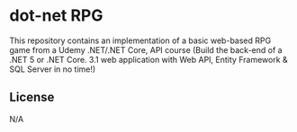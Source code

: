 # dot-net RPG

This repository contains an implementation of a basic web-based RPG game from a Udemy .NET/.NET Core, API course
(Build the back-end of a .NET 5 or .NET Core. 3.1 web application with Web API, Entity Framework & SQL Server in no time!)

## License

N/A